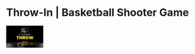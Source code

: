 # Throw-In | Basketball Shooter Game

<img src="https://raw.githubusercontent.com/Nikhil-1503/Throw-In/master/Assets/Images/Poster.png" alt="Throw In poster" width="100" />
